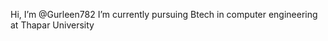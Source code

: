 Hi, I’m @Gurleen782
I’m currently pursuing Btech in computer engineering at Thapar University

<!---
Gurleen782/Gurleen782 is a ✨ special ✨ repository because its `README.md` (this file) appears on your GitHub profile.
You can click the Preview link to take a look at your changes.
--->
